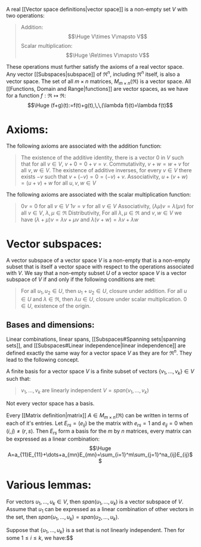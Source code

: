 
A real [[Vector space definitions|vector space]] is a non-empty set $V$ with two operations:
> Addition:$$\Huge V\times V\mapsto V$$
> Scalar multiplication:$$\Huge \Re\times V\mapsto V$$

These operations must further satisfy the axioms of a real vector space. Any vector [[Subspaces|subspace]] of $\Re^n$, including $\Re^n$ itself, is also a vector space. The set of all $m\times n$ matrices, $M_{m\times n}(\Re)$ is a vector space. All [[Functions, Domain and Range|functions]] are vector spaces, as we have for a function $f:\Re\mapsto\Re$:$$\Huge (f+g)(t):=f(t)+g(t),\,\,(\lambda f)(t)=\lambda f(t)$$

# Axioms:

The following axioms are associated with the addition function:
>The existence of the additive identity, there is a vector $0$ in $V$ such that for all $v\in V$, $v+0=0+v=v$.
>Commutativity, $v+w=w+v$ for all $v,w\in V$.
>The existence of additive inverses, for every $v\in V$ there exists $-v$ such that $v+(-v)=0=(-v)+v$.
>Associativity, $u+(v+w)=(u+v)+w$ for all $u,v,w\in V$

The following axioms are associated with the scalar multiplication function:
> $0v=0$ for all $v\in V$
> $1v=v$ for all $v\in V$
> Associativity, $(\lambda\mu)v=\lambda(\mu v)$ for all $v\in V$, $\lambda,\mu\in\Re$
> Distributivity, For all $\lambda,\mu\in\Re$ and $v,w\in V$ we have $(\lambda+\mu)v=\lambda v+\mu v$ and $\lambda(v+w)=\lambda v+\lambda w$
> 

# Vector subspaces:

A vector subspace of a vector space $V$ is a non-empty that is a non-empty subset that is itself a vector space with respect to the operations associated with $V$. We say that a non-empty subset $U$ of a vector space $V$ is a vector subspace of $V$ if and only if the following conditions are met:
> For all $u_1,u_2\in U$, then $u_1+u_2\in U$, closure under addition.
> For all $u\in U$ and $\lambda\in\Re$, then $\lambda u\in U$, closure under scalar multiplication.
> $0\in U$, existence of the origin. 

## Bases and dimensions:

Linear combinations, linear spans, [[Subspaces#Spanning sets|spanning sets]], and [[Subspaces#Linear independence|linear independence]] are defined exactly the same way for a vector space $V$ as they are for $\Re^n$. They lead to the following concept.

A finite basis for a vector space $V$ is a finite subset of vectors $\{v_1,\dots,v_k\}\in V$ such that:
> $v_1,\dots,v_k$ are linearly independent
> $V=span(v_1,\dots,v_k)$

Not every vector space has a basis. 

Every [[Matrix definition|matrix]] $A\in M_{m\times n}(\Re)$ can be written in terms of each of it's entries. Let $E_{rs}=(e_{ij})$ be the matrix with $e_{rs}=1$ and $e_{ij}=0$ when $(i,j)\neq(r,s)$. Then $E_{rs}$ form a basis for the $m$ by $n$ matrices, every matrix can be expressed as a linear combination:$$\Huge A=a_{11}E_{11}+\dots+a_{mn}E_{mn}=\sum_{i=1}^m\sum_{j=1}^na_{ij}E_{ij}$$
# Various lemmas:

For vectors $u_1,\dots,u_k\in V$, then $span(u_1,\dots,u_k)$ is a vector subspace of $V$. Assume that $u_1$ can be expressed as a linear combination of other vectors in the set, then $span(u_1,\dots,u_k)=span(u_2,\dots,u_k)$.

Suppose that $\{u_1,\dots,u_k\}$ is a set that is not linearly independent. Then for some $1\leq i\leq k$, we have:$$